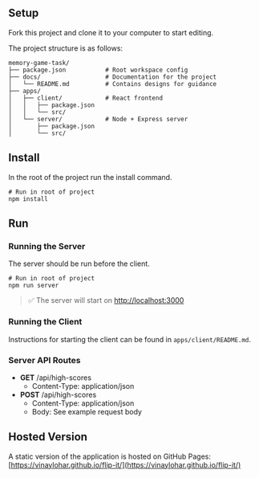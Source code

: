 ## Setup

Fork this project and clone it to your computer to start editing.

The project structure is as follows:

```text
memory-game-task/
├── package.json           # Root workspace config
├── docs/                  # Documentation for the project
│   └── README.md          # Contains designs for guidance
├── apps/
│   ├── client/            # React frontend
│   │   ├── package.json
│   │   └── src/
│   └── server/            # Node + Express server
│       ├── package.json
│       └── src/
```

## Install

In the root of the project run the install command.

```shell
# Run in root of project
npm install
```

## Run

### Running the Server

The server should be run before the client.

```shell
# Run in root of project
npm run server
```

> ✅ The server will start on [http://localhost:3000](http://localhost:3000)

### Running the Client

Instructions for starting the client can be found in `apps/client/README.md`.

### Server API Routes

- **GET** /api/high-scores
  - Content-Type: application/json
- **POST** /api/high-scores
  - Content-Type: application/json
  - Body: See example request body

## Hosted Version

A static version of the application is hosted on GitHub Pages: [https://vinaylohar.github.io/flip-it/](https://vinaylohar.github.io/flip-it/)

